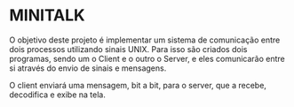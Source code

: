 # MINITALK

O objetivo deste projeto é implementar um sistema de comunicação entre dois processos utilizando sinais UNIX. Para isso são criados dois programas, sendo um o Client e o outro o Server, e eles comunicarão entre si através do envio de sinais e mensagens.

O client enviará uma mensagem, bit a bit, para o server, que a recebe, decodifica e exibe na tela.
